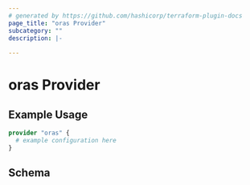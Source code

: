 ```yaml
---
# generated by https://github.com/hashicorp/terraform-plugin-docs
page_title: "oras Provider"
subcategory: ""
description: |-
  
---
```


# oras Provider



## Example Usage

```terraform
provider "oras" {
  # example configuration here
}
```

<!-- schema generated by tfplugindocs -->
## Schema
